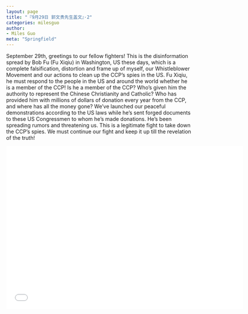 ```yaml
---
layout: page
title: "『9月29日 郭文贵先生盖文』·2"
categories: milesguo
author:
- Miles Guo
meta: "Springfield"
---
```


September 29th, greetings to our fellow fighters! This is the disinformation spread by Bob Fu (Fu Xiqiu) in Washington, US these days, which is a complete falsification, distortion and frame up of myself, our Whistleblower Movement and our actions to clean up the CCP’s spies in the US. Fu Xiqiu, he must respond to the people in the US and around the world whether he is a member of the CCP! Is he a member of the CCP? Who’s given him the authority to represent the Chinese Christianity and Catholic? Who has provided him with millions of dollars of donation every year from the CCP, and where has all the money gone? We’ve launched our peaceful demonstrations according to the US laws while he’s sent forged documents to these US Congressmen to whom he’s made donations. He’s been spreading rumors and threatening us. This is a legitimate fight to take down the CCP’s spies. We must continue our fight and keep it up till the revelation of the truth! 

<center>
<iframe width="640" height="440" src="../../../../video/milesguo/2020_09_29_Miles_Guo_Getter_2.MOV" frameborder="0" allow="accelerometer; autoplay; encrypted-media; gyroscope; picture-in-picture" allowfullscreen></iframe>
</center>
